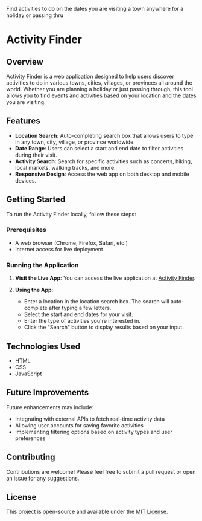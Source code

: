 Find activities to do on the dates you are visiting a town anywhere for a holiday or passing thru
# Activity Finder

## Overview

Activity Finder is a web application designed to help users discover activities to do in various towns, cities, villages, or provinces all around the world. Whether you are planning a holiday or just passing through, this tool allows you to find events and activities based on your location and the dates you are visiting.

## Features

- **Location Search**: Auto-completing search box that allows users to type in any town, city, village, or province worldwide.
- **Date Range**: Users can select a start and end date to filter activities during their visit.
- **Activity Search**: Search for specific activities such as concerts, hiking, local markets, walking tracks, and more.
- **Responsive Design**: Access the web app on both desktop and mobile devices.

## Getting Started

To run the Activity Finder locally, follow these steps:

### Prerequisites

- A web browser (Chrome, Firefox, Safari, etc.)
- Internet access for live deployment

### Running the Application

1. **Visit the Live App**:
   You can access the live application at [Activity Finder](https://karrotts69.github.io/Activity-Finder/).

2. **Using the App**:
   - Enter a location in the location search box. The search will auto-complete after typing a few letters.
   - Select the start and end dates for your visit.
   - Enter the type of activities you're interested in.
   - Click the "Search" button to display results based on your input.

## Technologies Used

- HTML
- CSS
- JavaScript

## Future Improvements

Future enhancements may include:

- Integrating with external APIs to fetch real-time activity data
- Allowing user accounts for saving favorite activities
- Implementing filtering options based on activity types and user preferences

## Contributing

Contributions are welcome! Please feel free to submit a pull request or open an issue for any suggestions.

## License

This project is open-source and available under the [MIT License](LICENSE).
